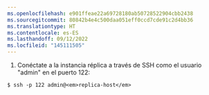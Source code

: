 ```yaml
---
ms.openlocfilehash: e901ffeae22a69728180ab50728522904cbb2438
ms.sourcegitcommit: 80842b4e4c500daa051eff0ccd7cde91c2d4bb36
ms.translationtype: HT
ms.contentlocale: es-ES
ms.lasthandoff: 09/12/2022
ms.locfileid: "145111505"
---
```

1.  Conéctate a la instancia réplica a través de SSH como el usuario "admin" en el puerto 122:
```shell
$ ssh -p 122 admin@<em>replica-host</em>
```
